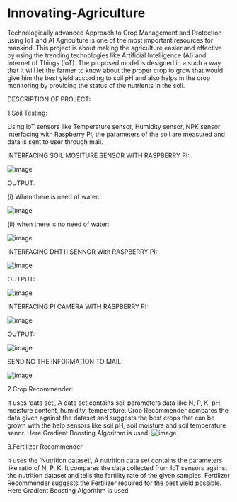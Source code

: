 # Innovating-Agriculture
Technologically advanced Approach to Crop Management and Protection using IoT and AI
Agriculture is one of the most important resources for mankind. This project is about making the agriculture easier and effective by using the trending technologies like Artificial Intelligence (AI) and Internet of Things (IoT). 
The proposed model is designed in a such a way that it will let the farmer to know about the proper crop to grow that would give him the best yield according to soil pH and also helps in the crop monitoring by providing the status of the nutrients in the soil.

DESCRIPTION OF PROJECT:

1.Soil Testing:

 Using IoT sensors like Temperature sensor, Humidity sensor, NPK sensor interfacing with Raspberry   Pi, the parameters of the soil are measured and data is sent to user through mail.
  
  INTERFACING SOIL MOSITURE SENSOR WITH RASPBERRY PI:
  
  ![image](https://user-images.githubusercontent.com/125969582/220337959-6374a650-67f6-464b-9fdb-fd0bd4a4bda9.png)
  
  OUTPUT:
  
  (i) When there is need of water:
  
  ![image](https://user-images.githubusercontent.com/125969582/220339216-49847f2f-1c6e-43c6-8fab-2dd99740b599.png)
  
  (ii) when there is no need of water:
  
  ![image](https://user-images.githubusercontent.com/125969582/220339463-5b237545-9f84-4d04-9cef-5a9a7da8e9b5.png)

  INTERFACING DHT11 SENNOR With RASPBERRY PI:
  
  ![image](https://user-images.githubusercontent.com/125969582/220338555-a0b38254-081e-4ff2-8c11-d5429cb06b34.png)
  
  OUTPUT:
  
  ![image](https://user-images.githubusercontent.com/125969582/220339571-5eb127bf-c9f8-4ecc-b517-bfdc38e5a0f0.png)
  
  INTERFACING PI CAMERA WITH RASPBERRY PI:
  
  ![image](https://user-images.githubusercontent.com/125969582/220338767-a7ae6157-839f-4045-97be-f6ac5876c86e.png)
  
  OUTPUT:
  
  ![image](https://user-images.githubusercontent.com/125969582/220339675-1669bcbb-5db8-4f4a-8d31-60f4ca01c8d6.png)
  
  SENDING THE INFORMATION TO MAIL:
  
  ![image](https://user-images.githubusercontent.com/125969582/220338969-4dab3410-c63b-4f1d-9df3-46661240156f.png)

2.Crop Recommender:

  It uses ‘data set’, A data set contains soil parameters data like N, P, K, pH, moisture content,   humidity, temperature. Crop Recommender compares the data given against the dataset and suggests   the best crops that can be grown with the help sensors like soil pH, soil moisture and soil         temperature senor. Here Gradient Boosting Algorithm is used.
  ![image](https://github.com/GurujuAkhila/Innovating-Agriculture/assets/125969582/fd1c7faf-e936-4852-9179-1228b248a0ba)

  
3.Fertilizer Recommender

  It uses the ‘Nutrition dataset’, A nutrition data set contains the parameters like ratio of N, P,   K. It compares the data collected from IoT sensors against the nutrition dataset and tells the     fertility rate of the given samples. Fertilizer Recommender suggests the Fertilizer required for   the best yield possible. Here Gradient Boosting Algorithm is used.
  
  
